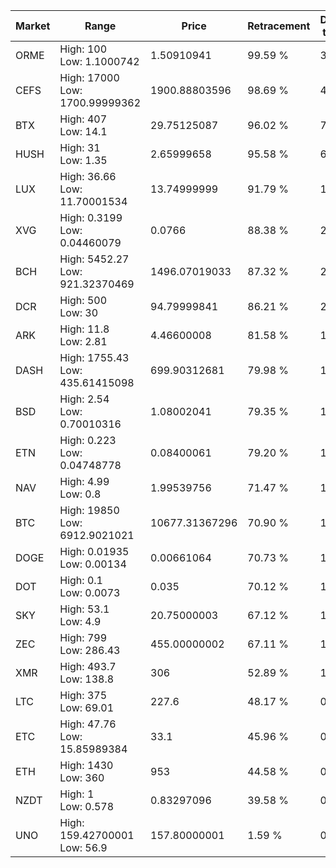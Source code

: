 | Market | Range | Price| Retracement | Doubles to 50% |
| --- | --- | --- | --- | --- |
| ORME | High: 100<br />Low: 1.1000742 | 1.50910941 | 99.59 % | 33.50 |
| CEFS | High: 17000<br />Low: 1700.99999362 | 1900.88803596 | 98.69 % | 4.92 |
| BTX | High: 407<br />Low: 14.1 | 29.75125087 | 96.02 % | 7.08 |
| HUSH | High: 31<br />Low: 1.35 | 2.65999658 | 95.58 % | 6.08 |
| LUX | High: 36.66<br />Low: 11.70001534 | 13.74999999 | 91.79 % | 1.76 |
| XVG | High: 0.3199<br />Low: 0.04460079 | 0.0766 | 88.38 % | 2.38 |
| BCH | High: 5452.27<br />Low: 921.32370469 | 1496.07019033 | 87.32 % | 2.13 |
| DCR | High: 500<br />Low: 30 | 94.79999841 | 86.21 % | 2.80 |
| ARK | High: 11.8<br />Low: 2.81 | 4.46600008 | 81.58 % | 1.64 |
| DASH | High: 1755.43<br />Low: 435.61415098 | 699.90312681 | 79.98 % | 1.57 |
| BSD | High: 2.54<br />Low: 0.70010316 | 1.08002041 | 79.35 % | 1.50 |
| ETN | High: 0.223<br />Low: 0.04748778 | 0.08400061 | 79.20 % | 1.61 |
| NAV | High: 4.99<br />Low: 0.8 | 1.99539756 | 71.47 % | 1.45 |
| BTC | High: 19850<br />Low: 6912.9021021 | 10677.31367296 | 70.90 % | 1.25 |
| DOGE | High: 0.01935<br />Low: 0.00134 | 0.00661064 | 70.73 % | 1.56 |
| DOT | High: 0.1<br />Low: 0.0073 | 0.035 | 70.12 % | 1.53 |
| SKY | High: 53.1<br />Low: 4.9 | 20.75000003 | 67.12 % | 1.40 |
| ZEC | High: 799<br />Low: 286.43 | 455.00000002 | 67.11 % | 1.19 |
| XMR | High: 493.7<br />Low: 138.8 | 306 | 52.89 % | 1.03 |
| LTC | High: 375<br />Low: 69.01 | 227.6 | 48.17 % | 0.00 |
| ETC | High: 47.76<br />Low: 15.85989384 | 33.1 | 45.96 % | 0.00 |
| ETH | High: 1430<br />Low: 360 | 953 | 44.58 % | 0.00 |
| NZDT | High: 1<br />Low: 0.578 | 0.83297096 | 39.58 % | 0.00 |
| UNO | High: 159.42700001<br />Low: 56.9 | 157.80000001 | 1.59 % | 0.00 |
